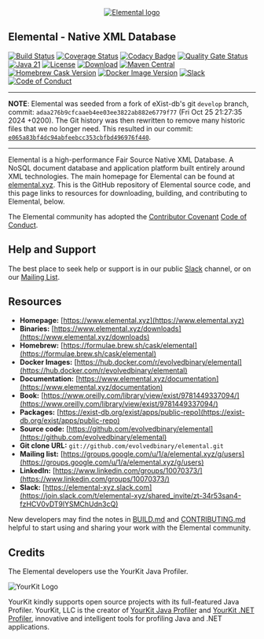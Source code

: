 <div align="center" id="logo">
<a href="https://www.elemental.xyz" target="_blank">
<img src="https://www.elemental.xyz/images/elemental-logo-horizontal-light.png" alt="Elemental logo"></img>
</a>
</div>

## Elemental - Native XML Database

[![Build Status](https://dl.circleci.com/status-badge/img/gh/evolvedbinary/elemental/tree/main.svg?style=svg)](https://dl.circleci.com/status-badge/redirect/gh/evolvedbinary/elemental/tree/main)
[![Coverage Status](https://coveralls.io/repos/github/evolvedbinary/elemental/badge.svg?branch=main)](https://coveralls.io/github/evolvedbinary/elemental?branch=main)
[![Codacy Badge](https://app.codacy.com/project/badge/Grade/4d074617e63d40839760a5e7b2ec4392?branch=main)](https://app.codacy.com/gh/evolvedbinary/elemental/dashboard?utm_source=gh&utm_medium=referral&utm_content=&utm_campaign=Badge_grade)
[![Quality Gate Status](https://sonarcloud.io/api/project_badges/measure?project=evolvedbinary_elemental&metric=alert_status)](https://sonarcloud.io/summary/new_code?id=evolvedbinary_elemental)
[![Java 21](https://img.shields.io/badge/java-21-blue.svg?logo=openjdk)](https://adoptopenjdk.net/)
[![License](https://img.shields.io/badge/license-BSL%201.1-blue.svg)](https://mariadb.com/bsl11/)
[![Download](https://img.shields.io/github/v/release/evolvedbinary/elemental.svg)](https://github.com/evolvedbinary/elemental/releases/)
[![Maven Central](https://img.shields.io/maven-central/v/xyz.elemental/elemental?logo=apachemaven&label=maven+central&color=green)](https://search.maven.org/search?q=g:xyz.elemental)
[![Homebrew Cask Version](https://img.shields.io/homebrew/cask/v/elemental?logo=homebrew&logoColor=white)](https://formulae.brew.sh/cask/elemental)
[![Docker Image Version](https://img.shields.io/docker/v/evolvedbinary/elemental?sort=semver&logo=docker&logoColor=white&label=docker)](https://hub.docker.com/r/evolvedbinary/elemental)
[![Slack](https://img.shields.io/badge/elemental-slack-56b6f8.svg?logo=slack)](https://join.slack.com/t/elemental-xyz/shared_invite/zt-34r53san4-fzHCV0vDT9lYSMChUdn3cQ)
[![Code of Conduct](https://img.shields.io/badge/code%20of%20conduct-contributor%20covenant-5e0d73.svg?logo=contributorcovenant)](https://www.contributor-covenant.org/version/2/1/code_of_conduct.html)

---
**NOTE**: Elemental was seeded from a fork of eXist-db's git `develop` branch, commit: `adaa276b9cfcaaeb4ee03ee3822ab882e6779f77` (Fri Oct 25 21:27:35 2024 +0200). The Git history was then rewritten to remove many historic files that we no longer need. This resulted in our commit: [`e065a83bf4dc94abfeebcc353cbfbd496976f440`](https://github.com/evolvedbinary/elemental/commit/e065a83bf4dc94abfeebcc353cbfbd496976f440).

---

Elemental is a high-performance Fair Source Native XML Database. A NoSQL document database and application platform built entirely around XML technologies. The main homepage for Elemental can be found at [elemental.xyz](https://www.elemental.xyz "Elemental Website"). This is the GitHub repository of Elemental source code, and this page links to resources for downloading, building, and contributing to Elemental, below.

The Elemental community has adopted the [Contributor Covenant](https://www.contributor-covenant.org/) [Code of Conduct](https://www.contributor-covenant.org/version/2/1/code_of_conduct/).

## Help and Support

The best place to seek help or support is in our public [Slack](https://join.slack.com/t/elemental-xyz/shared_invite/zt-3290ginoh-lWocaoR3UMw7jghfrt~kFA) channel, or on our [Mailing List](https://groups.google.com/u/1/a/elemental.xyz/g/users).

## Resources

-   **Homepage:** [https://www.elemental.xyz](https://www.elemental.xyz)
-   **Binaries:** [https://www.elemental.xyz/downloads](https://www.elemental.xyz/downloads)
-   **Homebrew:** [https://formulae.brew.sh/cask/elemental](https://formulae.brew.sh/cask/elemental)
-   **Docker Images:** [https://hub.docker.com/r/evolvedbinary/elemental](https://hub.docker.com/r/evolvedbinary/elemental)
-   **Documentation:** [https://www.elemental.xyz/documentation](https://www.elemental.xyz/documentation)
-   **Book:** [https://www.oreilly.com/library/view/exist/9781449337094/](https://www.oreilly.com/library/view/exist/9781449337094/)
-   **Packages:** [https://exist-db.org/exist/apps/public-repo](https://exist-db.org/exist/apps/public-repo)
-   **Source code:** [https://github.com/evolvedbinary/elemental](https://github.com/evolvedbinary/elemental)
-   **Git clone URL:** `git://github.com/evolvedbinary/elemental.git`
-   **Mailing list:** [https://groups.google.com/u/1/a/elemental.xyz/g/users](https://groups.google.com/u/1/a/elemental.xyz/g/users)
-   **LinkedIn:** [https://www.linkedin.com/groups/10070373/](https://www.linkedin.com/groups/10070373/)
-   **Slack:** [https://elemental-xyz.slack.com](https://join.slack.com/t/elemental-xyz/shared_invite/zt-34r53san4-fzHCV0vDT9lYSMChUdn3cQ)



New developers may find the notes in [BUILD.md](https://github.com/evolvedbinary/elemental/blob/main/BUILD.md) and [CONTRIBUTING.md](https://github.com/evolvedbinary/elemental/blob/main/CONTRIBUTING.md) helpful to start using and sharing your work with the Elemental community.

## Credits

The Elemental developers use the YourKit Java Profiler.

<img src="https://www.yourkit.com/images/yklogo.png" alt="YourKit Logo"/>

YourKit kindly supports open source projects with its full-featured Java Profiler.
YourKit, LLC is the creator of <a href="https://www.yourkit.com/java/profiler/">YourKit Java Profiler</a>
and <a href="https://www.yourkit.com/.net/profiler/">YourKit .NET Profiler</a>,
innovative and intelligent tools for profiling Java and .NET applications.
